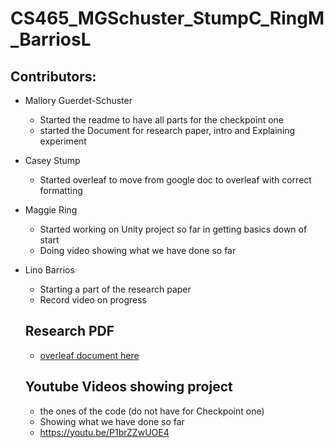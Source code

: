# CS465_MGSchuster_StumpC_RingM_BarriosL

## Contributors:
* Mallory Guerdet-Schuster
    * Started the readme to have all parts for the checkpoint one 
    * started the Document for research paper, intro and Explaining experiment
* Casey Stump
  * Started overleaf to move from google doc to overleaf with correct formatting 
* Maggie Ring
  * Started working on Unity project so far in getting basics down of start
  * Doing video showing what we have done so far
* Lino Barrios
  * Starting a part of the research paper
  * Record video on progress 

  ## Research PDF
  * [overleaf document here](https://www.overleaf.com/read/msxcfwxjstyy#edbfe8)
 
  ## Youtube Videos showing project
  * the ones of the code (do not have for Checkpoint one)
  * Showing what we have done so far
  * https://youtu.be/P1brZZwUOE4
